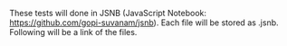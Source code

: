 These tests will done in JSNB (JavaScript Notebook: https://github.com/gopi-suvanam/jsnb). Each file will be stored as .jsnb. Following will be a link of the files.
